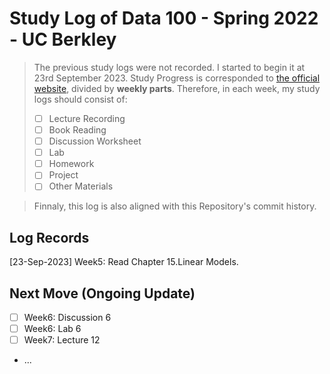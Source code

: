 # Study Log of Data 100 - Spring 2022 - UC Berkley
> The previous study logs were not recorded. I started to begin it at 23rd September 2023.
> Study Progress is corresponded to [the official website](www.ds100.org/sp22), divided by **weekly parts**.
> Therefore, in each week, my study logs should consist of:
> - [ ] Lecture Recording
> - [ ] Book Reading
> - [ ] Discussion Worksheet
> - [ ] Lab
> - [ ] Homework
> - [ ] Project
> - [ ] Other Materials

> Finnaly, this log is also aligned with this Repository's commit history.

## Log Records
[23-Sep-2023] Week5: Read Chapter 15.Linear Models.




## Next Move (Ongoing Update)
- [ ] Week6: Discussion 6
- [ ] Week6: Lab 6
- [ ] Week7: Lecture 12
- ...
